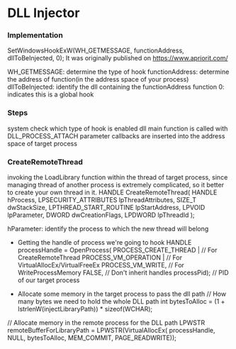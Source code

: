 # DLL Injector


### Implementation
SetWindowsHookExW(WH_GETMESSAGE, functionAddress, dllToBeInjected, 0); It was originally published on https://www.apriorit.com/

WH_GETMESSAGE: determine the type of hook
functionAddress: determine the address of function(in the address space of your process)
dllToBeInjected: identify the dll containing the functionAddress function
0: indicates this is a global hook


### Steps
system check which type of hook is enabled
dll main function is called with DLL_PROCESS_ATTACH parameter
callbacks are inserted into the address space of target process

### CreateRemoteThread
invoking the LoadLibrary function within the thread of target process, since managing thread of another process is extremely complicated, so it better to create your own thread in it.
HANDLE CreateRemoteThread(
  HANDLE                 hProcess,
  LPSECURITY_ATTRIBUTES  lpThreadAttributes,
  SIZE_T                 dwStackSize,
  LPTHREAD_START_ROUTINE lpStartAddress,
  LPVOID                 lpParameter,
  DWORD                  dwCreationFlags,
  LPDWORD                lpThreadId
);

hParameter: identify the process to which the new thread will belong 

* Getting the handle of process we're going to hook
HANDLE processHandle = OpenProcess(
               PROCESS_CREATE_THREAD | // For CreateRemoteThread
               PROCESS_VM_OPERATION  | // For VirtualAllocEx/VirtualFreeEx
               PROCESS_VM_WRITE,       // For WriteProcessMemory
               FALSE,                  // Don't inherit handles
               processPid);            // PID of our target process 

* Allocate some memory in the target process to pass the dll path
  // How many bytes we need to hold the whole DLL path
int bytesToAlloc = (1 + lstrlenW(injectLibraryPath)) * sizeof(WCHAR);
  
// Allocate memory in the remote process for the DLL path
LPWSTR remoteBufferForLibraryPath = LPWSTR(VirtualAllocEx(
        processHandle, NULL, bytesToAlloc, MEM_COMMIT, PAGE_READWRITE));



